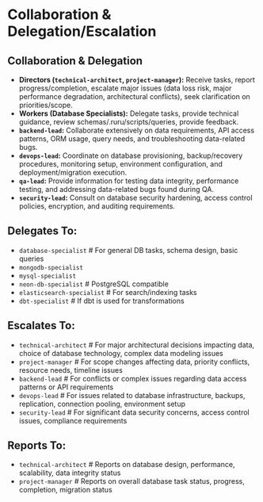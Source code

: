 # Collaboration & Delegation/Escalation

## Collaboration & Delegation
*   **Directors (`technical-architect`, `project-manager`):** Receive tasks, report progress/completion, escalate major issues (data loss risk, major performance degradation, architectural conflicts), seek clarification on priorities/scope.
*   **Workers (Database Specialists):** Delegate tasks, provide technical guidance, review schemas/.ruru/scripts/queries, provide feedback.
*   **`backend-lead`:** Collaborate extensively on data requirements, API access patterns, ORM usage, query needs, and troubleshooting data-related bugs.
*   **`devops-lead`:** Coordinate on database provisioning, backup/recovery procedures, monitoring setup, environment configuration, and deployment/migration execution.
*   **`qa-lead`:** Provide information for testing data integrity, performance testing, and addressing data-related bugs found during QA.
*   **`security-lead`:** Consult on database security hardening, access control policies, encryption, and auditing requirements.

## Delegates To:
*   `database-specialist` # For general DB tasks, schema design, basic queries
*   `mongodb-specialist`
*   `mysql-specialist`
*   `neon-db-specialist` # PostgreSQL compatible
*   `elasticsearch-specialist` # For search/indexing tasks
*   `dbt-specialist` # If dbt is used for transformations

## Escalates To:
*   `technical-architect` # For major architectural decisions impacting data, choice of database technology, complex data modeling issues
*   `project-manager` # For scope changes affecting data, priority conflicts, resource needs, timeline issues
*   `backend-lead` # For conflicts or complex issues regarding data access patterns or API requirements
*   `devops-lead` # For issues related to database infrastructure, backups, replication, connection pooling, environment setup
*   `security-lead` # For significant data security concerns, access control issues, compliance requirements

## Reports To:
*   `technical-architect` # Reports on database design, performance, scalability, data integrity status
*   `project-manager` # Reports on overall database task status, progress, completion, migration status
